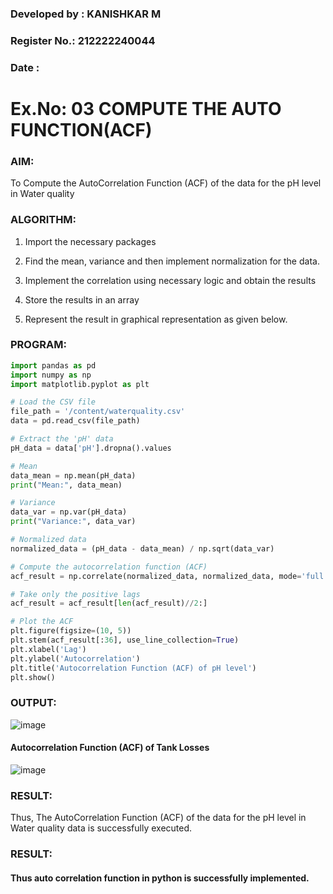 ### Developed by : KANISHKAR M
### Register No.: 212222240044
### Date :

# Ex.No: 03   COMPUTE THE AUTO FUNCTION(ACF)

### AIM:
To Compute the AutoCorrelation Function (ACF) of the data for the pH level in Water quality

### ALGORITHM:

1. Import the necessary packages

2. Find the mean, variance and then implement normalization for the data.

3. Implement the correlation using necessary logic and obtain the results

4. Store the results in an array

5. Represent the result in graphical representation as given below.

### PROGRAM:

```py
import pandas as pd
import numpy as np
import matplotlib.pyplot as plt

# Load the CSV file
file_path = '/content/waterquality.csv'
data = pd.read_csv(file_path)

# Extract the 'pH' data
pH_data = data['pH'].dropna().values

# Mean
data_mean = np.mean(pH_data)
print("Mean:", data_mean)

# Variance
data_var = np.var(pH_data)
print("Variance:", data_var)

# Normalized data
normalized_data = (pH_data - data_mean) / np.sqrt(data_var)

# Compute the autocorrelation function (ACF)
acf_result = np.correlate(normalized_data, normalized_data, mode='full')

# Take only the positive lags
acf_result = acf_result[len(acf_result)//2:]

# Plot the ACF
plt.figure(figsize=(10, 5))
plt.stem(acf_result[:36], use_line_collection=True)
plt.xlabel('Lag')
plt.ylabel('Autocorrelation')
plt.title('Autocorrelation Function (ACF) of pH level')
plt.show()


```
### OUTPUT:

![image](https://github.com/user-attachments/assets/5f48cc0e-d715-45ae-bb22-076256d63d2f)

#### Autocorrelation Function (ACF) of Tank Losses

![image](https://github.com/user-attachments/assets/cf091e07-c35f-4501-abe9-f2f869c64d4e)

### RESULT:

Thus, The AutoCorrelation Function (ACF) of the data for the pH level in Water quality data is successfully executed.




### RESULT:

####     Thus auto correlation function in python is successfully implemented.
